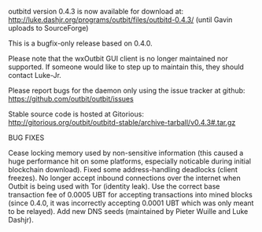 outbitd version 0.4.3 is now available for download at:
http://luke.dashjr.org/programs/outbit/files/outbitd-0.4.3/ (until Gavin uploads to SourceForge)

This is a bugfix-only release based on 0.4.0.

Please note that the wxOutbit GUI client is no longer maintained nor supported. If someone would like to step up to maintain this, they should contact Luke-Jr.

Please report bugs for the daemon only using the issue tracker at github:
https://github.com/outbit/outbit/issues

Stable source code is hosted at Gitorious:
http://gitorious.org/outbit/outbitd-stable/archive-tarball/v0.4.3#.tar.gz

BUG FIXES

Cease locking memory used by non-sensitive information (this caused a huge performance hit on some platforms, especially noticable during initial blockchain download).
Fixed some address-handling deadlocks (client freezes).
No longer accept inbound connections over the internet when Outbit is being used with Tor (identity leak).
Use the correct base transaction fee of 0.0005 UBT for accepting transactions into mined blocks (since 0.4.0, it was incorrectly accepting 0.0001 UBT which was only meant to be relayed).
Add new DNS seeds (maintained by Pieter Wuille and Luke Dashjr).

